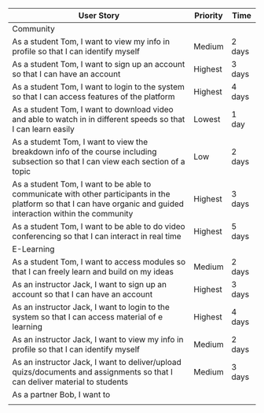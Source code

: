 <!-- P1 means most priority, P5 means least priority.
-->
| User Story |Priority| Time |
| ---------- | -------- |-------- |
| Community |
| As a student Tom, I want to view my info in profile so that I can identify myself | Medium| 2 days |
| As a student Tom, I want to sign up an account so that I can have an account| Highest | 3 days |
| As a student Tom, I want to login to the system so that I can access features of the platform| Highest | 4 days |
| As a student Tom, I want to download video and able to watch in in different speeds so that I can learn easily| Lowest | 1 day|
| As a studemt Tom, I want to view the breakdown info of the course including subsection so that I can view each section of a topic| Low | 2 days |
| As a student Tom, I want to be able to communicate with other participants in the platform so that I can have organic and guided interaction within the community | Highest | 3 days| 
| As a student Tom, I want to be able to do video conferencing so that I can interact in real time | Highest | 5 days |
| E-Learning |
| As a student Tom, I want to access modules so that I can freely learn and build on my ideas | Medium | 2 days |
| As an instructor Jack, I want to sign up an account so that I can have an account| Highest | 3 days |
| As an instructor Jack, I want to login to the system so that I can access material of e learning| Highest | 4 days |
| As an instructor Jack, I want to view my info in profile so that I can identify myself | Medium| 2 days |
| As an instructor Jack, I want to deliver/upload quizs/documents and assignments so that I can deliver material to students| Medium | 3 days|
| As a partner Bob, I want to 
||
